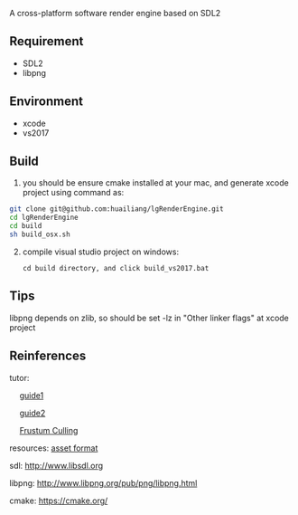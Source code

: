 
A cross-platform software render engine based on SDL2


## Requirement

- SDL2
- libpng


## Environment

- xcode 
- vs2017


## Build

1. you should be ensure cmake installed at your mac,  and generate xcode project using command as:

```bash
git clone git@github.com:huailiang/lgRenderEngine.git
cd lgRenderEngine
cd build
sh build_osx.sh
```

2. compile visual studio project on windows:

	`cd build directory, and click build_vs2017.bat`


## Tips

libpng depends on zlib, so should be set -lz in "Other linker flags" at xcode project


## Reinferences


tutor:	 

&emsp; 	[guide1](/doc/readme.md)
	 
&emsp;  [guide2](/doc/triger.md)

&emsp;  [Frustum Culling](/doc/clip.md)

resources: [asset format](/resources/readme.md)

sdl: http://www.libsdl.org

libpng: http://www.libpng.org/pub/png/libpng.html

cmake: https://cmake.org/